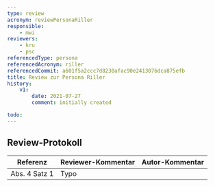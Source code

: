 ```yaml
---
type: review
acronym: reviewPersonaRiller
responsible:
    - mwi
reviewers:
    - kru
    - psc
referencedType: persona
referencedAcronym: riller
referencedCommit: a601f5a2ccc7d8230afac90e2413076dca875efb
title: Review zur Persona Riller
history:
    v1:
        date: 2021-07-27
        comment: initially created

todo:
---
```

## Review-Protokoll

| Referenz | Reviewer-Kommentar | Autor-Kommentar |
|------------|------------------|-----------------|
|Abs. 4 Satz 1 |Typo | |

